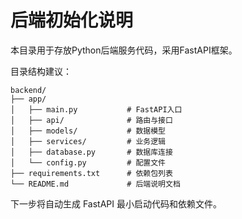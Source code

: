 # 后端初始化说明

本目录用于存放Python后端服务代码，采用FastAPI框架。

目录结构建议：

```
backend/
├── app/
│   ├── main.py           # FastAPI入口
│   ├── api/              # 路由与接口
│   ├── models/           # 数据模型
│   ├── services/         # 业务逻辑
│   ├── database.py       # 数据库连接
│   └── config.py         # 配置文件
├── requirements.txt      # 依赖包列表
└── README.md             # 后端说明文档
```

下一步将自动生成 FastAPI 最小启动代码和依赖文件。
